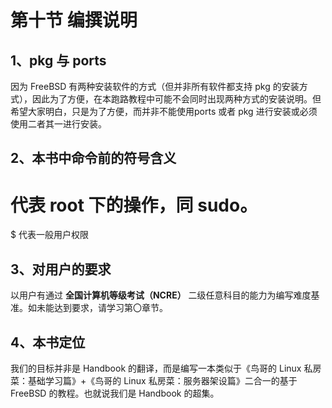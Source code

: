 # 第十节 编撰说明

## 1、pkg 与 ports

因为 FreeBSD 有两种安装软件的方式（但并非所有软件都支持 pkg 的安装方式），因此为了方便，在本跑路教程中可能不会同时出现两种方式的安装说明。但希望大家明白，只是为了方便，而并非不能使用ports 或者 pkg 进行安装或必须使用二者其一进行安装。

## 2、本书中命令前的符号含义

# 代表 root 下的操作，同 sudo。

$ 代表一般用户权限

## 3、对用户的要求

以用户有通过 **全国计算机等级考试（NCRE）** 二级任意科目的能力为编写难度基准。如未能达到要求，请学习第〇章节。

## 4、本书定位

我们的目标并非是 Handbook 的翻译，而是编写一本类似于《鸟哥的 Linux 私房菜：基础学习篇》+《鸟哥的 Linux 私房菜：服务器架设篇》二合一的基于 FreeBSD 的教程。也就说我们是 Handbook 的超集。
